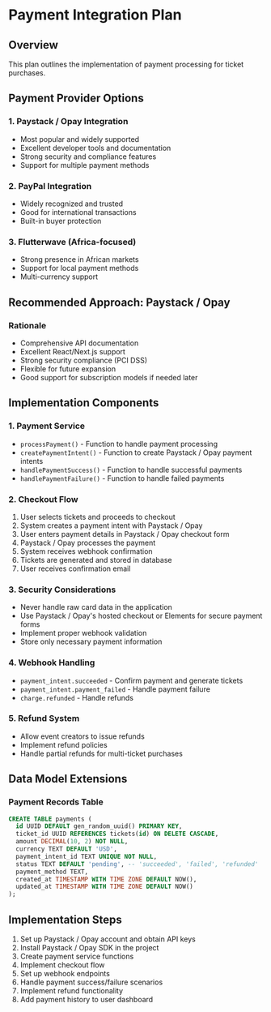 # Payment Integration Plan

## Overview

This plan outlines the implementation of payment processing for ticket purchases.

## Payment Provider Options

### 1. Paystack / Opay Integration

- Most popular and widely supported
- Excellent developer tools and documentation
- Strong security and compliance features
- Support for multiple payment methods

### 2. PayPal Integration

- Widely recognized and trusted
- Good for international transactions
- Built-in buyer protection

### 3. Flutterwave (Africa-focused)

- Strong presence in African markets
- Support for local payment methods
- Multi-currency support

## Recommended Approach: Paystack / Opay

### Rationale

- Comprehensive API documentation
- Excellent React/Next.js support
- Strong security compliance (PCI DSS)
- Flexible for future expansion
- Good support for subscription models if needed later

## Implementation Components

### 1. Payment Service

- `processPayment()` - Function to handle payment processing
- `createPaymentIntent()` - Function to create Paystack / Opay payment intents
- `handlePaymentSuccess()` - Function to handle successful payments
- `handlePaymentFailure()` - Function to handle failed payments

### 2. Checkout Flow

1. User selects tickets and proceeds to checkout
2. System creates a payment intent with Paystack / Opay
3. User enters payment details in Paystack / Opay checkout form
4. Paystack / Opay processes the payment
5. System receives webhook confirmation
6. Tickets are generated and stored in database
7. User receives confirmation email

### 3. Security Considerations

- Never handle raw card data in the application
- Use Paystack / Opay's hosted checkout or Elements for secure payment forms
- Implement proper webhook validation
- Store only necessary payment information

### 4. Webhook Handling

- `payment_intent.succeeded` - Confirm payment and generate tickets
- `payment_intent.payment_failed` - Handle payment failure
- `charge.refunded` - Handle refunds

### 5. Refund System

- Allow event creators to issue refunds
- Implement refund policies
- Handle partial refunds for multi-ticket purchases

## Data Model Extensions

### Payment Records Table

```sql
CREATE TABLE payments (
  id UUID DEFAULT gen_random_uuid() PRIMARY KEY,
  ticket_id UUID REFERENCES tickets(id) ON DELETE CASCADE,
  amount DECIMAL(10, 2) NOT NULL,
  currency TEXT DEFAULT 'USD',
  payment_intent_id TEXT UNIQUE NOT NULL,
  status TEXT DEFAULT 'pending', -- 'succeeded', 'failed', 'refunded'
  payment_method TEXT,
  created_at TIMESTAMP WITH TIME ZONE DEFAULT NOW(),
  updated_at TIMESTAMP WITH TIME ZONE DEFAULT NOW()
);
```

## Implementation Steps

1. Set up Paystack / Opay account and obtain API keys
2. Install Paystack / Opay SDK in the project
3. Create payment service functions
4. Implement checkout flow
5. Set up webhook endpoints
6. Handle payment success/failure scenarios
7. Implement refund functionality
8. Add payment history to user dashboard
